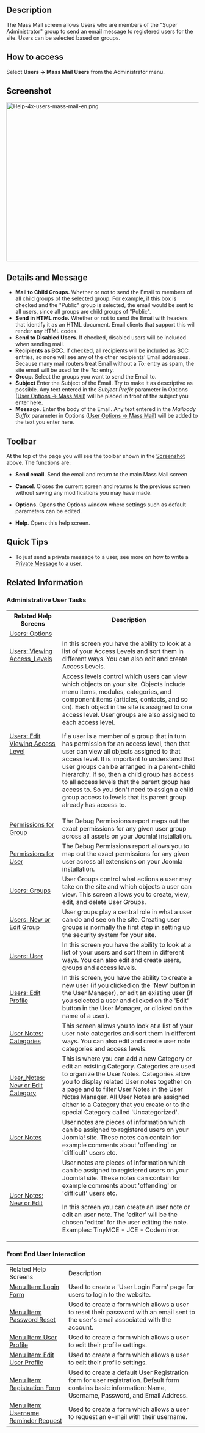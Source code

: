 <!-- Help4.x:Mass_Mail_Users -->

## Description

The Mass Mail screen allows Users who are members of the "Super
Administrator" group to send an email message to registered users for
the site. Users can be selected based on groups.

## How to access

Select **Users **→** Mass Mail Users** from the Administrator menu.

## Screenshot

<img
src="https://docs.joomla.org/images/2/2b/Help-4x-users-mass-mail-en.png"
decoding="async" data-file-width="800" data-file-height="416"
width="800" height="416" alt="Help-4x-users-mass-mail-en.png" />

## Details and Message

- **Mail to Child Groups.** Whether or not to send the Email to members
  of all child groups of the selected group. For example, if this box is
  checked and the "Public" group is selected, the email would be sent to
  all users, since all groups are child groups of "Public".
- **Send in HTML mode.** Whether or not to send the Email with headers
  that identify it as an HTML document. Email clients that support this
  will render any HTML codes.
- **Send to Disabled Users.** If checked, disabled users will be
  included when sending mail.
- **Recipients as BCC.** If checked, all recipients will be included as
  BCC entries, so none will see any of the other recipients' Email
  addresses. Because many mail routers treat Email without a *To:* entry
  as spam, the site email will be used for the *To:* entry.
- **Group.** Select the groups you want to send the Email to.
- **Subject** Enter the Subject of the Email. Try to make it as
  descriptive as possible. Any text entered in the *Subject Prefix*
  parameter in Options ([User Options → Mass
  Mail](https://docs.joomla.org/Help4.x:Users:_Options/en#Mass_Email "Help4.x:Users: Options/en"))
  will be placed in front of the subject you enter here.
- **Message.** Enter the body of the Email. Any text entered in the
  *Mailbody Suffix* parameter in Options ([User Options → Mass
  Mail](https://docs.joomla.org/Help4.x:Users:_Options/en#Mass_Email "Help4.x:Users: Options/en"))
  will be added to the text you enter here.

## Toolbar

At the top of the page you will see the toolbar shown in the
[Screenshot](#Screenshot) above. The functions are:

- **Send email**. Send the email and return to the main Mass Mail screen

<!-- -->

- **Cancel**. Closes the current screen and returns to the previous
  screen without saving any modifications you may have made.

<!-- -->

- **Options.** Opens the Options window where settings such as default
  parameters can be edited.

<!-- -->

- **Help**. Opens this help screen.

## Quick Tips

- To just send a private message to a user, see more on how to write a
  [Private
  Message](https://docs.joomla.org/Help4.x:Private_Messages:_Write/en "Help4.x:Private Messages: Write/en")
  to a user.

## Related Information

### Administrative User Tasks

<table class="wikitable">

<tbody>
<tr class="header">
<th>Related Help Screens</th>
<th>Description</th>
</tr>
&#10;<tr class="odd">
<td><a href="https://docs.joomla.org/Help4.x:Users:_Options/en"
title="Help4.x:Users: Options/en">Users: Options</a></td>
<td></td>
</tr>
<tr class="even">
<td><a
href="https://docs.joomla.org/Help4.x:Users:_Viewing_Access_Levels/en"
title="Help4.x:Users: Viewing Access Levels/en">Users: Viewing
Access_Levels</a></td>
<td>In this screen you have the ability to look at a list of your Access
Levels and sort them in different ways. You can also edit and create
Access Levels.</td>
</tr>
<tr class="odd">
<td><a
href="https://docs.joomla.org/Help4.x:Users:_Edit_Viewing_Access_Level/en"
title="Help4.x:Users: Edit Viewing Access Level/en">Users: Edit Viewing
Access Level</a></td>
<td>Access levels control which users can view which objects on your
site. Objects include menu items, modules, categories, and component
items (articles, contacts, and so on). Each object in the site is
assigned to one access level. User groups are also assigned to each
access level.
<p>If a user is a member of a group that in turn has permission for an
access level, then that user can view all objects assigned to that
access level. It is important to understand that user groups can be
arranged in a parent-child hierarchy. If so, then a child group has
access to all access levels that the parent group has access to. So you
don't need to assign a child group access to levels that its parent
group already has access to.</p></td>
</tr>
<tr class="even">
<td><a href="https://docs.joomla.org/Help4.x:Permissions_for_Group/en"
title="Help4.x:Permissions for Group/en">Permissions for Group</a></td>
<td>The Debug Permissions report maps out the exact permissions for any
given user group across all assets on your Joomla! installation.</td>
</tr>
<tr class="odd">
<td><a href="https://docs.joomla.org/Help4.x:Permissions_for_User/en"
title="Help4.x:Permissions for User/en">Permissions for User</a></td>
<td>The Debug Permissions report allows you to map out the exact
permissions for any given user across all extensions on your Joomla
installation.</td>
</tr>
<tr class="even">
<td><a href="https://docs.joomla.org/Help4.x:Users:_Groups/en"
title="Help4.x:Users: Groups/en">Users: Groups</a></td>
<td>User Groups control what actions a user may take on the site and
which objects a user can view. This screen allows you to create, view,
edit, and delete User Groups.</td>
</tr>
<tr class="odd">
<td><a
href="https://docs.joomla.org/Help4.x:Users:_New_or_Edit_Group/en"
title="Help4.x:Users: New or Edit Group/en">Users: New or Edit
Group</a></td>
<td>User groups play a central role in what a user can do and see on the
site. Creating user groups is normally the first step in setting up the
security system for your site.</td>
</tr>
<tr class="even">
<td><a href="https://docs.joomla.org/Help4.x:Users/en"
title="Help4.x:Users/en">Users: User</a></td>
<td>In this screen you have the ability to look at a list of your users
and sort them in different ways. You can also edit and create users,
groups and access levels.</td>
</tr>
<tr class="odd">
<td><a href="https://docs.joomla.org/Help4.x:Users:_Edit_Profile/en"
title="Help4.x:Users: Edit Profile/en">Users: Edit Profile</a></td>
<td>In this screen, you have the ability to create a new user (if you
clicked on the 'New' button in the User Manager), or edit an existing
user (if you selected a user and clicked on the 'Edit' button in the
User Manager, or clicked on the name of a user).</td>
</tr>
<tr class="even">
<td><a href="https://docs.joomla.org/Help4.x:User_Notes:_Categories/en"
title="Help4.x:User Notes: Categories/en">User Notes:
Categories</a></td>
<td>This screen allows you to look at a list of your user note
categories and sort them in different ways. You can also edit and create
user note categories and access levels.</td>
</tr>
<tr class="odd">
<td><a
href="https://docs.joomla.org/Help4.x:User_Notes:_New_or_Edit_Category/en"
title="Help4.x:User Notes: New or Edit Category/en">User_Notes: New or
Edit Category</a></td>
<td>This is where you can add a new Category or edit an existing
Category. Categories are used to organize the User Notes. Categories
allow you to display related User notes together on a page and to filter
User Notes in the User Notes Manager. All User Notes are assigned either
to a Category that you create or to the special Category called
'Uncategorized'.</td>
</tr>
<tr class="even">
<td><a href="https://docs.joomla.org/Help4.x:User_Notes/en"
title="Help4.x:User Notes/en">User Notes</a></td>
<td>User notes are pieces of information which can be assigned to
registered users on your Joomla! site. These notes can contain for
example comments about 'offending' or 'difficult' users etc.</td>
</tr>
<tr class="odd">
<td><a href="https://docs.joomla.org/Help4.x:User_Notes:_New_or_Edit/en"
title="Help4.x:User Notes: New or Edit/en">User Notes: New or
Edit</a></td>
<td>User notes are pieces of information which can be assigned to
registered users on your Joomla! site. These notes can contain for
example comments about 'offending' or 'difficult' users etc.
<p>In this screen you can create an user note or edit an user note. The
'editor' will be the chosen 'editor' for the user editing the note.
Examples: TinyMCE - JCE - Codemirror.</p></td>
</tr>
</tbody>
</table>

### Front End User Interaction

|                                                                                                                                                                   |                                                                                                                                                              |
|-------------------------------------------------------------------------------------------------------------------------------------------------------------------|--------------------------------------------------------------------------------------------------------------------------------------------------------------|
| Related Help Screens                                                                                                                                              | Description                                                                                                                                                  |
| [Menu Item: Login Form](https://docs.joomla.org/Help4.x:Menu_Item:_Login_Form/en "Help4.x:Menu Item: Login Form/en")                                              | Used to create a 'User Login Form' page for users to login to the website.                                                                                   |
| [Menu Item: Password Reset](https://docs.joomla.org/Help4.x:Menu_Item:_Password_Reset/en "Help4.x:Menu Item: Password Reset/en")                                  | Used to create a form which allows a user to reset their password with an email sent to the user's email associated with the account.                        |
| [Menu Item: User Profile](https://docs.joomla.org/Help4.x:Menu_Item:_User_Profile/en "Help4.x:Menu Item: User Profile/en")                                        | Used to create a form which allows a user to edit their profile settings.                                                                                    |
| [Menu Item: Edit User Profile](https://docs.joomla.org/Help4.x:Menu_Item:_Edit_User_Profile/en "Help4.x:Menu Item: Edit User Profile/en")                         | Used to create a form which allows a user to edit their profile settings.                                                                                    |
| [Menu Item: Registration Form](https://docs.joomla.org/Help4.x:Menu_Item:_Registration_Form/en "Help4.x:Menu Item: Registration Form/en")                         | Used to create a default User Registration form for user registration. Default form contains basic information: Name, Username, Password, and Email Address. |
| [Menu Item: Username Reminder Request](https://docs.joomla.org/Help4.x:Menu_Item:_Username_Reminder_Request/en "Help4.x:Menu Item: Username Reminder Request/en") | Used to create a form which allows a user to request an e-mail with their username.                                                                          |
